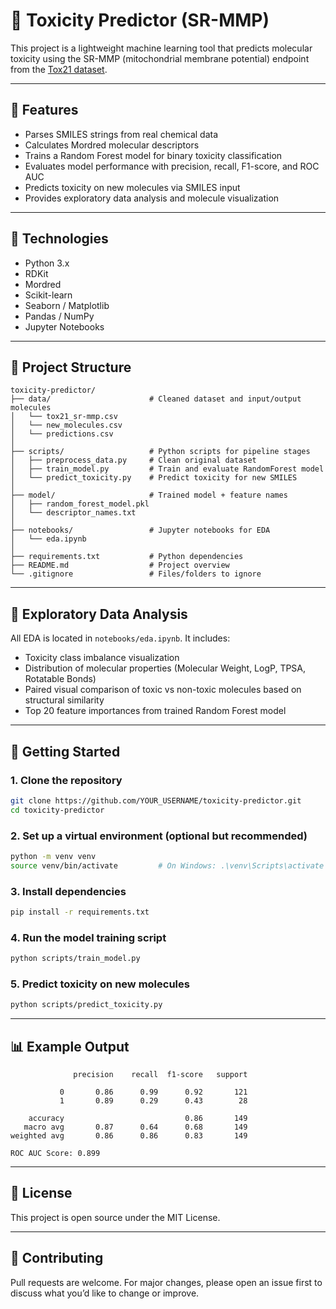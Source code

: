 # 🧪 Toxicity Predictor (SR-MMP)

This project is a lightweight machine learning tool that predicts molecular toxicity using the SR-MMP (mitochondrial membrane potential) endpoint from the [Tox21 dataset](https://tripod.nih.gov/tox21/).

---

## 🚀 Features

- Parses SMILES strings from real chemical data
- Calculates Mordred molecular descriptors
- Trains a Random Forest model for binary toxicity classification
- Evaluates model performance with precision, recall, F1-score, and ROC AUC
- Predicts toxicity on new molecules via SMILES input
- Provides exploratory data analysis and molecule visualization

---

## 🧠 Technologies

- Python 3.x
- RDKit
- Mordred
- Scikit-learn
- Seaborn / Matplotlib
- Pandas / NumPy
- Jupyter Notebooks

---

## 📂 Project Structure

```
toxicity-predictor/
├── data/                      # Cleaned dataset and input/output molecules
│   └── tox21_sr-mmp.csv
│   └── new_molecules.csv
│   └── predictions.csv
│
├── scripts/                   # Python scripts for pipeline stages
│   ├── preprocess_data.py     # Clean original dataset
│   ├── train_model.py         # Train and evaluate RandomForest model
│   └── predict_toxicity.py    # Predict toxicity for new SMILES
│
├── model/                     # Trained model + feature names
│   ├── random_forest_model.pkl
│   └── descriptor_names.txt
│
├── notebooks/                 # Jupyter notebooks for EDA
│   └── eda.ipynb
│
├── requirements.txt           # Python dependencies
├── README.md                  # Project overview
└── .gitignore                 # Files/folders to ignore
```

---

## 🧪 Exploratory Data Analysis

All EDA is located in `notebooks/eda.ipynb`. It includes:

- Toxicity class imbalance visualization
- Distribution of molecular properties (Molecular Weight, LogP, TPSA, Rotatable Bonds)
- Paired visual comparison of toxic vs non-toxic molecules based on structural similarity
- Top 20 feature importances from trained Random Forest model

---

## 🏁 Getting Started

### 1. Clone the repository
```bash
git clone https://github.com/YOUR_USERNAME/toxicity-predictor.git
cd toxicity-predictor
```

### 2. Set up a virtual environment (optional but recommended)
```bash
python -m venv venv
source venv/bin/activate         # On Windows: .\venv\Scripts\activate
```

### 3. Install dependencies
```bash
pip install -r requirements.txt
```

### 4. Run the model training script
```bash
python scripts/train_model.py
```

### 5. Predict toxicity on new molecules
```bash
python scripts/predict_toxicity.py
```

---

## 📊 Example Output

```
              precision    recall  f1-score   support

           0       0.86      0.99      0.92       121
           1       0.89      0.29      0.43        28

    accuracy                           0.86       149
   macro avg       0.87      0.64      0.68       149
weighted avg       0.86      0.86      0.83       149

ROC AUC Score: 0.899
```

---

## 📜 License

This project is open source under the MIT License.

---

## 🤝 Contributing

Pull requests are welcome. For major changes, please open an issue first to discuss what you’d like to change or improve.
